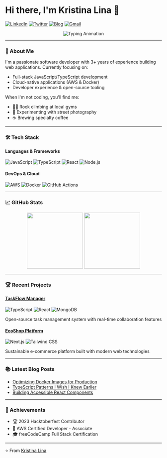 # Hi there, I'm Kristina Lina 👋

[![LinkedIn](https://img.shields.io/badge/LinkedIn-%230077B5.svg?logo=linkedin&logoColor=white)](https://linkedin.com/in/kristina-lina)
[![Twitter](https://img.shields.io/badge/Twitter-%231DA1F2.svg?logo=twitter&logoColor=white)](https://twitter.com/kristina_lina_dev)
[![Blog](https://img.shields.io/badge/Personal_Blog-FF5722?logo=wordpress&logoColor=white)](https://kristinalina.github.io/blog)
[![Gmail](https://img.shields.io/badge/Gmail-D14836?logo=gmail&logoColor=white)](mailto:kristina.lina.dev@gmail.com)

<div align="center">
  <img src="https://readme-typing-svg.herokuapp.com?font=Fira+Code&pause=1000&color=00F728&width=435&lines=Full-Stack+Developer;Open-Source+Contributor;Continuous+Learner" alt="Typing Animation" />
</div>

---

### 🔭 About Me

I'm a passionate software developer with 3+ years of experience building web applications. Currently focusing on:
- Full-stack JavaScript/TypeScript development
- Cloud-native applications (AWS & Docker)
- Developer experience & open-source tooling

When I'm not coding, you'll find me:
- 🧗‍♀️ Rock climbing at local gyms
- 📸 Experimenting with street photography
- ☕️ Brewing specialty coffee

---

### 🛠️ Tech Stack

#### Languages & Frameworks
![JavaScript](https://img.shields.io/badge/-JavaScript-F7DF1E?logo=javascript&logoColor=black)
![TypeScript](https://img.shields.io/badge/-TypeScript-3178C6?logo=typescript&logoColor=white)
![React](https://img.shields.io/badge/-React-61DAFB?logo=react&logoColor=black)
![Node.js](https://img.shields.io/badge/-Node.js-339933?logo=node.js&logoColor=white)

#### DevOps & Cloud
![AWS](https://img.shields.io/badge/AWS-%23FF9900.svg?logo=amazon-aws&logoColor=white)
![Docker](https://img.shields.io/badge/-Docker-2496ED?logo=docker&logoColor=white)
![GitHub Actions](https://img.shields.io/badge/GHA-%232671E5.svg?logo=github-actions&logoColor=white)

---

### 📈 GitHub Stats

<div align="center">
  <img height="180em" src="https://github-readme-stats.vercel.app/api?username=KristinaLina&show_icons=true&theme=dark&hide_border=true" />
  <img height="180em" src="https://github-readme-streak-stats.herokuapp.com/?user=KristinaLina&theme=dark&hide_border=true" />
</div>

---

### 🏆 Recent Projects

#### [TaskFlow Manager](https://github.com/KristinaLina/taskflow-manager)
![TypeScript](https://img.shields.io/badge/-TypeScript-3178C6?logo=typescript&logoColor=white)
![React](https://img.shields.io/badge/-React-20232A?logo=react)
![MongoDB](https://img.shields.io/badge/-MongoDB-47A248?logo=mongodb&logoColor=white)

Open-source task management system with real-time collaboration features

#### [EcoShop Platform](https://github.com/KristinaLina/ecoshop)
![Next.js](https://img.shields.io/badge/-Next.js-000000?logo=next.js&logoColor=white)
![Tailwind CSS](https://img.shields.io/badge/-Tailwind_CSS-06B6D4?logo=tailwind-css&logoColor=white)

Sustainable e-commerce platform built with modern web technologies

---

### 📚 Latest Blog Posts
<!-- BLOG-POST-LIST:START -->
- [Optimizing Docker Images for Production](https://kristinalina.github.io/blog/docker-optimization)
- [TypeScript Patterns I Wish I Knew Earlier](https://kristinalina.github.io/blog/typescript-patterns)
- [Building Accessible React Components](https://kristinalina.github.io/blog/react-a11y)
<!-- BLOG-POST-LIST:END -->

---

### 🏅 Achievements
- 🏆 2023 Hacktoberfest Contributor
- 🥇 AWS Certified Developer - Associate
- 🎓 freeCodeCamp Full Stack Certification

---

⭐️ From [Kristina Lina](https://github.com/KristinaLina)
